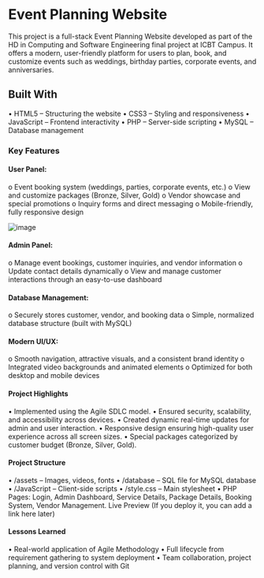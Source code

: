# Event Planning Website

This project is a full-stack Event Planning Website developed as part of the HD in Computing and Software Engineering final project at ICBT Campus.
It offers a modern, user-friendly platform for users to plan, book, and customize events such as weddings, birthday parties, corporate events, and anniversaries.

 ## Built With
 
•	HTML5 – Structuring the website
•	CSS3 – Styling and responsiveness
•	JavaScript – Frontend interactivity
•	PHP – Server-side scripting
•	MySQL – Database management

### Key Features

####	User Panel:
o	Event booking system (weddings, parties, corporate events, etc.)
o	View and customize packages (Bronze, Silver, Gold)
o	Vendor showcase and special promotions
o	Inquiry forms and direct messaging
o	Mobile-friendly, fully responsive design

![image](https://github.com/user-attachments/assets/68708012-e39c-45c0-b7ad-488b6cd1cece)

####	Admin Panel:
o	Manage event bookings, customer inquiries, and vendor information
o	Update contact details dynamically
o	View and manage customer interactions through an easy-to-use dashboard

####	Database Management:
o	Securely stores customer, vendor, and booking data
o	Simple, normalized database structure (built with MySQL)

####	Modern UI/UX:
o	Smooth navigation, attractive visuals, and a consistent brand identity
o	Integrated video backgrounds and animated elements
o	Optimized for both desktop and mobile devices


####	Project Highlights
•	Implemented using the Agile SDLC model.
•	Ensured security, scalability, and accessibility across devices.
•	Created dynamic real-time updates for admin and user interaction.
•	Responsive design ensuring high-quality user experience across all screen sizes.
•	Special packages categorized by customer budget (Bronze, Silver, Gold).


####	Project Structure
•	/assets – Images, videos, fonts
•	/database – SQL file for MySQL database
•	/JavaScript – Client-side scripts
•	/style.css – Main stylesheet
•	PHP Pages: Login, Admin Dashboard, Service Details, Package Details, Booking System, Vendor Management.
 Live Preview
(If you deploy it, you can add a link here later)


####	 Lessons Learned
•	Real-world application of Agile Methodology
•	Full lifecycle from requirement gathering to system deployment
•	Team collaboration, project planning, and version control with Git
